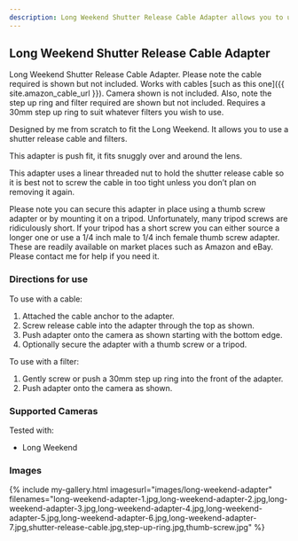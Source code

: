 ```yaml
---
description: Long Weekend Shutter Release Cable Adapter allows you to use a shutter release cable for beautiful long exposure pictures.
---
```

## Long Weekend Shutter Release Cable Adapter
Long Weekend Shutter Release Cable Adapter. Please note the cable required is shown but not included. Works with cables [such as this one]({{ site.amazon_cable_url }}). Camera shown is not included. Also, note the step up ring and filter required are shown but not included. Requires a 30mm step up ring to suit whatever filters you wish to use.

Designed by me from scratch to fit the Long Weekend. It allows you to use a shutter release cable and filters.

This adapter is push fit, it fits snuggly over and around the lens.

This adapter uses a linear threaded nut to hold the shutter release cable so it is best not to screw the cable in too tight unless you don’t plan on removing it again.

Please note you can secure this adapter in place using a thumb screw adapter or by mounting it on a tripod. Unfortunately, many tripod screws are ridiculously short. If your tripod has a short screw you can either source a longer one or use a 1/4 inch male to 1/4 inch female thumb screw adapter. These are readily available on market places such as Amazon and eBay. Please contact me for help if you need it.

### Directions for use
To use with a cable:

1. Attached the cable anchor to the adapter.
2. Screw release cable into the adapter through the top as shown.
3. Push adapter onto the camera as shown starting with the bottom edge.
4. Optionally secure the adapter with a thumb screw or a tripod.

To use with a filter:

1. Gently screw or push a 30mm step up ring into the front of the adapter.
2. Push adapter onto the camera as shown.

### Supported Cameras
Tested with:
- Long Weekend

### Images
{% include my-gallery.html imagesurl="images/long-weekend-adapter"
   filenames="long-weekend-adapter-1.jpg,long-weekend-adapter-2.jpg,long-weekend-adapter-3.jpg,long-weekend-adapter-4.jpg,long-weekend-adapter-5.jpg,long-weekend-adapter-6.jpg,long-weekend-adapter-7.jpg,shutter-release-cable.jpg,step-up-ring.jpg,thumb-screw.jpg" %}
